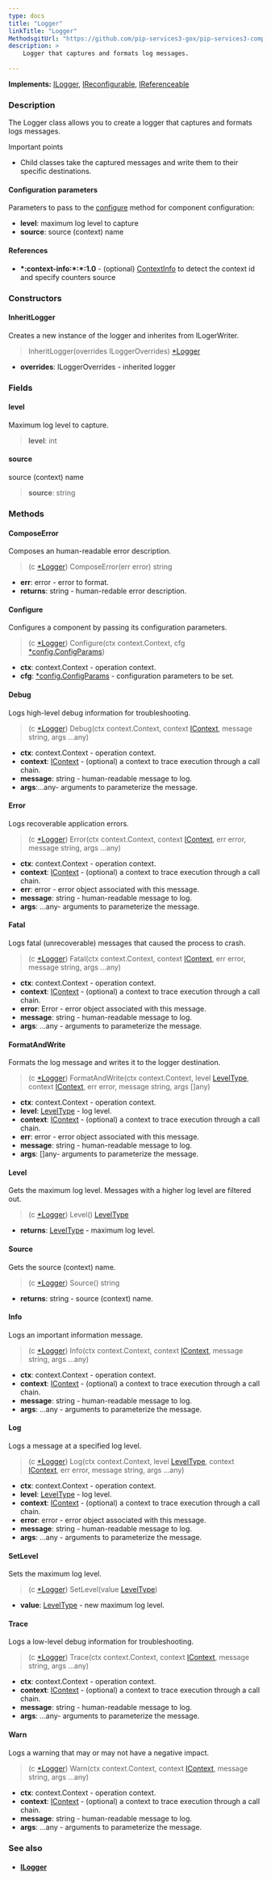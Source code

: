 ```yaml
---
type: docs
title: "Logger"
linkTitle: "Logger"
MethodsgitUrl: "https://github.com/pip-services3-gox/pip-services3-components-gox"
description: >
    Logger that captures and formats log messages.
    
---
```


**Implements:** [ILogger](../ilogger), [IReconfigurable](../../../commons/config/ireconfigurable), [IReferenceable](../../../commons/refer/ireferenceable)

### Description

The Logger class allows you to create a logger that captures and formats logs messages.

Important points

- Child classes take the captured messages and write them to their specific destinations.

#### Configuration parameters
Parameters to pass to the [configure](#configure) method for component configuration:
 
- **level**: maximum log level to capture
- **source**: source (context) name

#### References
- **\*:context-info:\*:\*:1.0** - (optional) [ContextInfo](../../info/context_info) to detect the context id and specify counters source

### Constructors

#### InheritLogger
Creates a new instance of the logger and inherites from ILogerWriter.

> InheritLogger(overrides ILoggerOverrides) [*Logger]()

- **overrides**: ILoggerOverrides - inherited logger 

### Fields

<span class="hide-title-link">

#### level
Maximum log level to capture.
> **level**: int


#### source
source (context) name
> **source**: string

</span>


### Methods

#### ComposeError
Composes an human-readable error description.

> (c [*Logger]()) ComposeError(err error) string

- **err**: error - error to format.
- **returns**: string - human-redable error description.


#### Configure
Configures a component by passing its configuration parameters.

> (c [*Logger]()) Configure(ctx context.Context, cfg [*config.ConfigParams](../../../components/config/config_params))

- **ctx**: context.Context - operation context.
- **cfg**: [*config.ConfigParams](../../../components/config/config_params) - configuration parameters to be set.


#### Debug
Logs high-level debug information for troubleshooting.

> (c [*Logger]()) Debug(ctx context.Context, context [IContext](../../../components/context/icontext), message string, args ...any)

- **ctx**: context.Context - operation context.
- **context**: [IContext](../../../components/context/icontext) - (optional) a context to trace execution through a call chain.
- **message**: string - human-readable message to log.
- **args**:...any- arguments to parameterize the message.



#### Error
Logs recoverable application errors.

> (c [*Logger]()) Error(ctx context.Context, context [IContext](../../../components/context/icontext), err error, message string, args ...any)

- **ctx**: context.Context - operation context.
- **context**: [IContext](../../../components/context/icontext) - (optional) a context to trace execution through a call chain.
- **err**: error - error object associated with this message.
- **message**: string - human-readable message to log.
- **args**: ...any- arguments to parameterize the message.



#### Fatal
Logs fatal (unrecoverable) messages that caused the process to crash.

> (c [*Logger]()) Fatal(ctx context.Context, context [IContext](../../../components/context/icontext), err error, message string, args ...any)

- **ctx**: context.Context - operation context.
- **context**: [IContext](../../../components/context/icontext) - (optional) a context to trace execution through a call chain.
- **error**: Error - error object associated with this message.
- **message**: string - human-readable message to log.
- **args**: ...any - arguments to parameterize the message.



#### FormatAndWrite
Formats the log message and writes it to the logger destination.

> (c [*Logger]()) FormatAndWrite(ctx context.Context, level [LevelType](../log_level), context [IContext](../../../components/context/icontext), err error, message string, args []any)

- **ctx**: context.Context - operation context.
- **level**: [LevelType](../log_level) - log level.
- **context**: [IContext](../../../components/context/icontext) - (optional) a context to trace execution through a call chain.
- **err**: error - error object associated with this message.
- **message**: string - human-readable message to log.
- **args**: []any- arguments to parameterize the message.



#### Level
Gets the maximum log level. Messages with a higher log level are filtered out.

> (c [*Logger]()) Level() [LevelType](../log_level)

- **returns**: [LevelType](../log_level) -  maximum log level.


#### Source
Gets the source (context) name.

> (c [*Logger]()) Source() string

- **returns**: string -  source (context) name.


#### Info
Logs an important information message.

> (c [*Logger]()) Info(ctx context.Context, context [IContext](../../../components/context/icontext), message string, args ...any)

- **ctx**: context.Context - operation context.
- **context**: [IContext](../../../components/context/icontext) - (optional) a context to trace execution through a call chain.
- **message**: string - human-readable message to log.
- **args**: ...any - arguments to parameterize the message.



#### Log
Logs a message at a specified log level.

> (c [*Logger]()) Log(ctx context.Context, level [LevelType](../log_level), context [IContext](../../../components/context/icontext), err error, message string, args ...any)

- **ctx**: context.Context - operation context.
- **level**: [LevelType](../log_level) - log level.
- **context**: [IContext](../../../components/context/icontext) - (optional) a context to trace execution through a call chain.
- **error**: error - error object associated with this message.
- **message**: string - human-readable message to log.
- **args**: ...any - arguments to parameterize the message.



#### SetLevel
Sets the maximum log level.

> (c [*Logger]()) SetLevel(value [LevelType](../log_level))

- **value**: [LevelType](../log_level) - new maximum log level.


#### Trace
Logs a low-level debug information for troubleshooting.

> (c [*Logger]()) Trace(ctx context.Context, context [IContext](../../../components/context/icontext), message string, args ...any)

- **ctx**: context.Context - operation context.
- **context**: [IContext](../../../components/context/icontext) - (optional) a context to trace execution through a call chain.
- **message**: string - human-readable message to log.
- **args**: ...any- arguments to parameterize the message.


#### Warn
Logs a warning that may or may not have a negative impact.

> (c [*Logger]()) Warn(ctx context.Context, context [IContext](../../../components/context/icontext), message string, args ...any)

- **ctx**: context.Context - operation context.
- **context**: [IContext](../../../components/context/icontext) - (optional) a context to trace execution through a call chain.
- **message**: string - human-readable message to log.
- **args**: ...any - arguments to parameterize the message.



### See also
- #### [ILogger](../ilogger)

